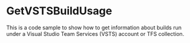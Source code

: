 # GetVSTSBuildUsage
This is a code sample to show how to get information about builds  run under a Visual Studio Team Services (VSTS) account or TFS collection.
